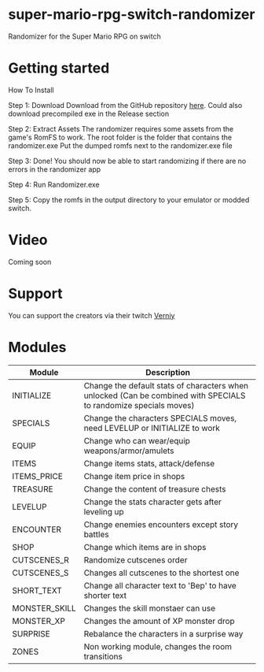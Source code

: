 # super-mario-rpg-switch-randomizer
Randomizer for the Super Mario RPG on switch

# Getting started

How To Install

Step 1: Download
Download from the GitHub repository <a href="[[https://github.com/ObsidianMakerDevelopment/super-mario-rpg-switch-randomizer](https://github.com/verniy-hibiki/super-mario-rpg-switch-randomizer)](https://github.com/verniy-hibiki/super-mario-rpg-switch-randomizer)" target="_blank">here</a>. Could also download precompiled exe in the Release section

Step 2: Extract Assets
The randomizer requires some assets from the game's RomFS to work. 
The root folder is the folder that contains the randomizer.exe
Put the dumped romfs next to the randomizer.exe file

Step 3: Done!
You should now be able to start randomizing if there are no errors in the randomizer app

Step 4:
Run Randomizer.exe 

Step 5:
Copy the romfs in the output directory to your emulator or modded switch.

# Video

Coming soon

# Support

You can support the creators via their twitch
[Verniy](https://twitch.tv/Verniy) 

# Modules
| Module | Description |
| ------ | ----------- |
| INITIALIZE | Change the default stats of characters when unlocked (Can be combined with SPECIALS to randomize specials moves) |
| SPECIALS | Change the characters SPECIALS moves, need LEVELUP or INITIALIZE to work |
| EQUIP | Change who can wear/equip weapons/armor/amulets |
| ITEMS | Change items stats, attack/defense |
| ITEMS_PRICE | Change item price in shops |
| TREASURE | Change the content of treasure chests |
| LEVELUP | Change the stats character gets after leveling up |
| ENCOUNTER | Change enemies encounters except story battles |
| SHOP | Change which items are in shops |
| CUTSCENES_R | Randomize cutscenes order |
| CUTSCENES_S | Changes all cutscenes to the shortest one |
| SHORT_TEXT | Change all character text to 'Bep' to have shorter text  |
| MONSTER_SKILL | Changes the skill monstaer can use |
| MONSTER_XP | Changes the amount of XP monster drop |
| SURPRISE | Rebalance the characters in a surprise way |
| ZONES | Non working module, changes the room transitions|
